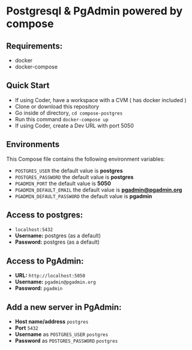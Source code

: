 # Postgresql & PgAdmin powered by compose


## Requirements:
* docker
* docker-compose

## Quick Start
* If using Coder, have a workspace with a CVM ( has docker included )
* Clone or download this repository
* Go inside of directory,  `cd compose-postgres`
* Run this command `docker-compose up`
* If using Coder, create a Dev URL with port 5050


## Environments
This Compose file contains the following environment variables:

* `POSTGRES_USER` the default value is **postgres**
* `POSTGRES_PASSWORD` the default value is **postgres**
* `PGADMIN_PORT` the default value is **5050**
* `PGADMIN_DEFAULT_EMAIL` the default value is **pgadmin@pgadmin.org**
* `PGADMIN_DEFAULT_PASSWORD` the default value is **pgadmin**

## Access to postgres: 
* `localhost:5432`
* **Username:** postgres (as a default)
* **Password:** postgres (as a default)

## Access to PgAdmin: 
* **URL:** `http://localhost:5050`
* **Username:** `pgadmin@pgadmin.org`
* **Password:** `pgadmin`

## Add a new server in PgAdmin:
* **Host name/address** `postgres`
* **Port** `5432`
* **Username** as `POSTGRES_USER` `postgres`
* **Password** as `POSTGRES_PASSWORD` `postgres`